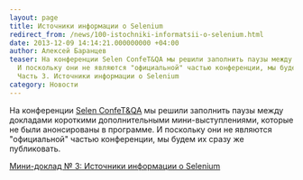```yaml
---
layout: page
title: Источники информации о Selenium
redirect_from: /news/100-istochniki-informatsii-o-selenium.html
date: 2013-12-09 14:14:21.000000000 +04:00
author: Алексей Баранцев
teaser: На конференции Selen ConfeT&QA мы решили заполнить паузы между докладами короткими дополнительными мини-выступлениями, которые не были анонсированы в программе.
  И поскольку они не являются "официальной" частью конференции, мы будем их сразу же публиковать. Автор всех мини-рассказов Алексей Баранцев.
  Часть 3. Источники информации о Selenium
category: Новости
---
```

На конференции [Selen ConfeT&QA](http://confetqa.ru/) мы решили заполнить паузы между докладами короткими дополнительными мини-выступлениями, которые не были анонсированы в программе. И поскольку они не являются "официальной" частью конференции, мы будем их сразу же публиковать.

[Мини-доклад № 3: Источники информации о Selenium](http://software-testing.ru/library/testing/general-testing/1883----selenium)
